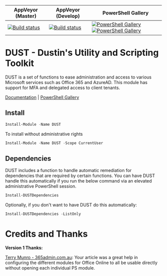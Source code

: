 | AppVeyor (Master) | AppVeyor (Develop) | PowerShell Gallery |
|-------------------|--------------------|--------------------|
|[![Build status](https://img.shields.io/appveyor/ci/rearmedhalo/DUST/master.svg)](<https://ci.appveyor.com/project/ReArmedHalo/dust/branch/master>) | [![Build status](https://img.shields.io/appveyor/ci/rearmedhalo/DUST/develop.svg)](<https://ci.appveyor.com/project/ReArmedHalo/dust/branch/develop>) | [![PowerShell Gallery](https://img.shields.io/powershellgallery/v/DUST.svg?style=flat-square&label=DUST)](<https://powershellgallery.com/packages/DUST>) [![PowerShell Gallery](https://img.shields.io/powershellgallery/dt/DUST.svg)](<https://powershellgallery.com/packages/DUST>) |

# DUST - Dustin's Utility and Scripting Toolkit

DUST is a set of functions to ease administration and access to various Microsoft services such as Office 365 and AzureAD. This module has support for MFA and delegated access to client tenants.

[Documentation](<https://rearmedhalo.github.io/DUST/DUST.html>) | [PowerShell Gallery](<https://www.powershellgallery.com/packages/DUST>)

## Install

```powershell
Install-Module -Name DUST
```

To install without administrative rights

```powershell
Install-Module -Name DUST -Scope CurrentUser
```

## Dependencies

DUST includes a function to handle automatic remediation for dependencies that are required by certain functions. You can have DUST handle this automatically if you run the below command via an elevated administrative PowerShell session.

```powershell
Install-DUSTDependencies
```

Optionally, if you don't want to have DUST do this automatically:

```powershell
Install-DUSTDependencies -ListOnly
```

# Credits and Thanks

**Version 1 Thanks:**

[Terry Munro - 365admin.com.au](<https://www.365admin.com.au/2017/01/how-to-configure-your-desktop-pc-for.html>): Your article was a great help in configuring the different modules for Office Online to all be usable directly without opening each individual PS module.

